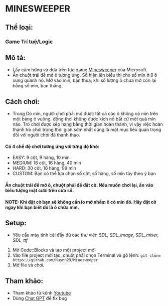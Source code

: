 # MINESWEEPER

## **Thể loại:**
### Game Trí tuệ/Logic
## **Mô tả:**
- Lấy cảm hứng và dựa trên tựa game [Minesweeper](https://vi.wikipedia.org/wiki/D%C3%B2_m%C3%ACn_(tr%C3%B2_ch%C6%A1i)) của Microsoft.
- Ấn chuột trái để mở ô tương ứng. Số hiện lên biểu thị cho số mìn ở 8 ô xung quanh nó. Mở vào mìn, bạn thua; khi số lượng ô chưa mở còn lại bằng số mìn, bạn thắng.
## **Cách chơi:**
- Trong Dò mìn, người chơi phải mở được tất cả các ô không có mìn trên một bảng ô vuông, đồng thời không được kích nổ bất cứ một quả mìn nào. Trò chơi được xếp hạng bằng thời gian hoàn thành, vì vậy việc hoàn thành trò chơi trong thời gian sớm nhất cũng là một mục tiêu quan trọng đối với người chơi đã thành thạo.
#### Có 4 chế độ chơi tương ứng với từng độ khó:
- EASY: 9 cột, 9 hàng, 10 mìn
- MEDIUM: 16 cột, 16 hàng, 40 mìn
- HARD: 30 cột, 16 hàng, 99 mìn
- CUSTOM: Bạn có thể lựa chọn số cột, số hàng, số mìn tùy theo ý bạn
#### Ấn chuột trái để mở ô, chuột phải để đặt cờ. Nếu muốn chơi lại, ấn vào biểu tượng mặt cười trên cửa sổ.
#### **NOTE: Khi đặt cờ bạn sẽ không cần lo mở nhầm ô có mìn đó. Hãy đặt cờ ngay khi bạn biết đó là ô chứa mìn.**

## **Setup:**
- Yêu cầu máy tính cài đầy đủ các thư viện *SDL, SDL_image, SDL_mixer, SDL_ttf*
1. Mở Code::Blocks và tạo một project mới
2. Vào file project mới tạo, chuột phải chọn Terminal và gõ lệnh:
```git clone https://github.com/Huynn29/Minesweeper```
4. Mở file và chơi.

## **Tham khảo:**
- Tham khảo từ kênh [Youtube](https://www.youtube.com/@nghiaha9702)
- Dùng [Chat GPT](https://chatgpt.com/?oai-dm=1) để fix bug
